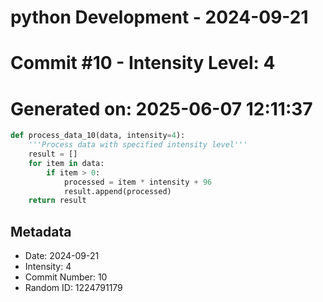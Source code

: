 ﻿# python Development - 2024-09-21
# Commit #10 - Intensity Level: 4
# Generated on: 2025-06-07 12:11:37
```python
def process_data_10(data, intensity=4):
    '''Process data with specified intensity level'''
    result = []
    for item in data:
        if item > 0:
            processed = item * intensity + 96
            result.append(processed)
    return result
```
## Metadata
- Date: 2024-09-21
- Intensity: 4
- Commit Number: 10
- Random ID: 1224791179
